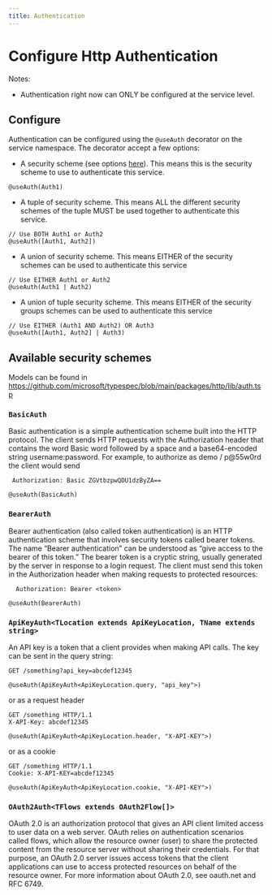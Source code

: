 ```yaml
---
title: Authentication
---
```


# Configure Http Authentication

Notes:

- Authentication right now can ONLY be configured at the service level.

## Configure

Authentication can be configured using the `@useAuth` decorator on the service namespace. The decorator accept a few options:

- A security scheme (see options [here](https://github.com/microsoft/typespec/blob/main/packages/http/lib/auth.tsp)). This means this is the security scheme to use to authenticate this service.

```typespec
@useAuth(Auth1)
```

- A tuple of security scheme. This means ALL the different security schemes of the tuple MUST be used together to authenticate this service.

```typespec
// Use BOTH Auth1 or Auth2
@useAuth([Auth1, Auth2])
```

- A union of security scheme. This means EITHER of the security schemes can be used to authenticate this service

```typespec
// Use EITHER Auth1 or Auth2
@useAuth(Auth1 | Auth2)
```

- A union of tuple security scheme. This means EITHER of the security groups schemes can be used to authenticate this service

```typespec
// Use EITHER (Auth1 AND Auth2) OR Auth3
@useAuth([Auth1, Auth2] | Auth3)
```

## Available security schemes

Models can be found in https://github.com/microsoft/typespec/blob/main/packages/http/lib/auth.tsp

### `BasicAuth`

Basic authentication is a simple authentication scheme built into the HTTP protocol.
The client sends HTTP requests with the Authorization header that contains the word Basic word followed by a space and a base64-encoded string username:password.
For example, to authorize as demo / p@55w0rd the client would send

```
 Authorization: Basic ZGVtbzpwQDU1dzByZA==
```

```typespec
@useAuth(BasicAuth)
```

### `BearerAuth`

Bearer authentication (also called token authentication) is an HTTP authentication scheme that involves security tokens called bearer tokens.
The name “Bearer authentication” can be understood as “give access to the bearer of this token.” The bearer token is a cryptic string, usually generated by the server in response to a login request.
The client must send this token in the Authorization header when making requests to protected resources:

```
  Authorization: Bearer <token>
```

```typespec
@useAuth(BearerAuth)
```

### `ApiKeyAuth<TLocation extends ApiKeyLocation, TName extends string>`

An API key is a token that a client provides when making API calls. The key can be sent in the query string:

```
GET /something?api_key=abcdef12345
```

```typespec
@useAuth(ApiKeyAuth<ApiKeyLocation.query, "api_key">)
```

or as a request header

```
GET /something HTTP/1.1
X-API-Key: abcdef12345
```

```typespec
@useAuth(ApiKeyAuth<ApiKeyLocation.header, "X-API-KEY">)
```

or as a cookie

```
GET /something HTTP/1.1
Cookie: X-API-KEY=abcdef12345
```

```typespec
@useAuth(ApiKeyAuth<ApiKeyLocation.cookie, "X-API-KEY">)
```

### `OAuth2Auth<TFlows extends OAuth2Flow[]>`

OAuth 2.0 is an authorization protocol that gives an API client limited access to user data on a web server.
OAuth relies on authentication scenarios called flows, which allow the resource owner (user) to share the protected content from the resource server without sharing their credentials.
For that purpose, an OAuth 2.0 server issues access tokens that the client applications can use to access protected resources on behalf of the resource owner.
For more information about OAuth 2.0, see oauth.net and RFC 6749.
